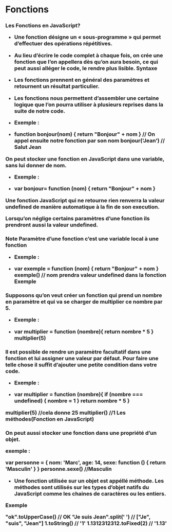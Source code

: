<h1> Fonctions

<h3> Les Fonctions en JavaScript?

- Une fonction désigne un « sous-programme » qui permet d’effectuer des opérations répétitives.

- Au lieu d’écrire le code complet à chaque fois, on crée une fonction que l’on appellera dès qu’on aura besoin, ce qui peut aussi alléger le code, le rendre plus lisible.
Syntaxe

- Les fonctions prennent en général des paramètres et retournent un résultat particulier.

- Les fonctions nous permettent d’assembler une certaine logique que l’on pourra utiliser à plusieurs reprises dans la suite de notre code.

- Exemple :

- function bonjour(nom) {
    return "Bonjour" + nom
}
// On appel ensuite notre fonction par son nom
bonjour('Jean') // Salut Jean

On peut stocker une fonction en JavaScript dans une variable, sans lui donner de nom.

- Exemple :

- var bonjour= function (nom) {
    return "Bonjour" + nom
}

Une fonction JavaScript qui ne retourne rien renverra la valeur undefined de manière automatique à la fin de son execution.

Lorsqu’on néglige certains paramètres d’une fonction ils prendront aussi la valeur undefined.

<h3>Note Paramètre d’une fonction c’est une variable local à une fonction

- Exemple :
	
- var exemple = function (nom) {
    return "Bonjour" + nom
}
exemple() // nom prendra valeur undefined dans la fonction
Exemple

<h3>Supposons qu’on veut créer un fonction qui prend un nombre en paramètre et qui va se charger de multiplier ce nombre par 5.

- Exemple :
	
- var multiplier = function (nombre){
  return nombre * 5
}
multiplier(5)

<h3> Il est possible de rendre un paramètre facultatif dans une fonction et lui assigner une valeur par défaut. Pour faire une telle chose il suffit d’ajouter une petite condition dans votre code.

- Exemple :
	
- var multiplier = function (nombre){
  if (nombre === undefined) {
    nombre = 1
  }
  return nombre * 5
}
 
multiplier(5) //cela donne 25
multiplier() //1
Les méthodes(Fonction en JavaScript)

<h3> On peut aussi stocker une fonction dans une propriété d’un objet.

exemple :
	
var personne = {
    nom: 'Marc',
    age: 14,
    sexe: function () {
        return 'Masculin'
    }
}
personne.sexe() //Masculin

- Une fonction utilisée sur un objet est appéllé méthode. Les méthodes sont utilisés sur les types d’objet natifs du JavaScript comme les chaines de caractères ou les entiers.

Exemple
	
"ok".toUpperCase() // OK
"Je suis Jean".split(' ') // ["Je", "suis", "Jean"]
1.toString() // '1'
1.1312312312.toFixed(2) // '1.13'